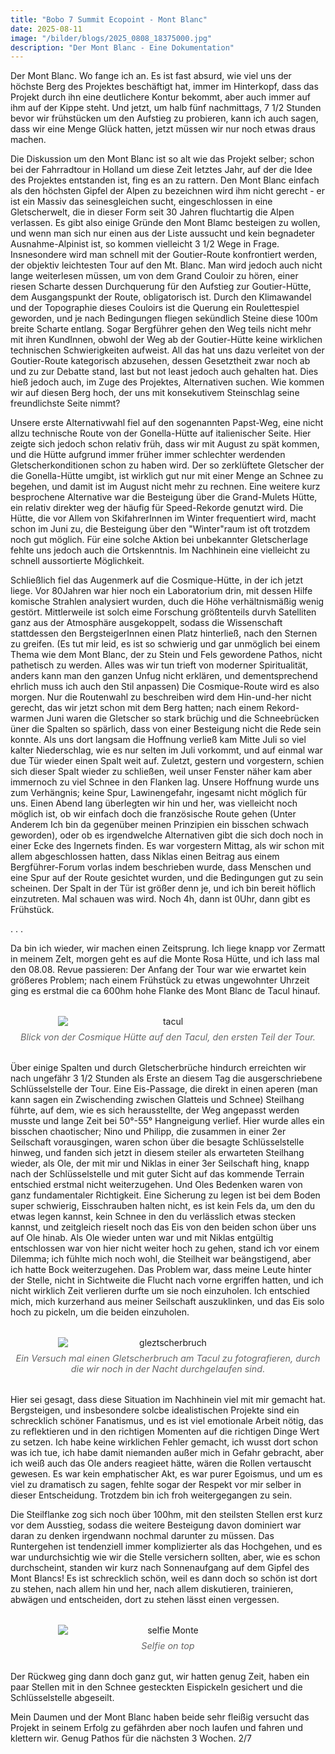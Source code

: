 ```yaml
---
title: "Bobo 7 Summit Ecopoint - Mont Blanc"
date: 2025-08-11
image: "/bilder/blogs/2025_0808_18375000.jpg"
description: "Der Mont Blanc - Eine Dokumentation"
---
```





Der Mont Blanc. Wo fange ich an. Es ist fast absurd, wie viel uns der höchste Berg des Projektes beschäftigt hat, immer im Hinterkopf, dass das Projekt durch ihn eine deutlichere Kontur bekommt, aber auch immer auf ihm auf der Kippe steht. Und jetzt, um halb fünf nachmittags, 7 1/2 Stunden bevor wir frühstücken um den Aufstieg zu probieren, kann ich auch sagen, dass wir eine Menge Glück hatten, jetzt müssen wir nur noch etwas draus machen. 

Die Diskussion um den Mont Blanc ist so alt wie das Projekt selber; schon bei der Fahrradtour in Holland um diese Zeit letztes Jahr, auf der die Idee des Projektes entstanden ist, fing es an zu rattern.  Den Mont Blanc einfach als den höchsten Gipfel der Alpen zu bezeichnen wird ihm nicht gerecht - er ist ein Massiv das seinesgleichen sucht, eingeschlossen in eine Gletscherwelt, die in dieser Form seit 30 Jahren fluchtartig die Alpen verlassen. Es gibt also einige Gründe den Mont Blamc besteigen zu wollen, und wenn man sich nur einen aus der Liste aussucht und kein begnadeter Ausnahme-Alpinist ist, so kommen vielleicht 3 1/2 Wege in Frage. Insnesondere wird man schnell mit der Goutier-Route konfrontiert werden, der objektiv leichtesten Tour auf den Mt. Blanc. Man wird jedoch auch nicht lange weiterlesen müssen, um von dem Grand Couloir zu hören, einer riesen Scharte dessen Durchquerung für den Aufstieg zur Goutier-Hütte, dem Ausgangspunkt der Route, obligatorisch ist. Durch den Klimawandel und der Topographie dieses Couloirs ist die Querung ein Roulettespiel geworden, und je nach Bedingungen fliegen sekündlich Steine diese 100m breite Scharte entlang. Sogar Bergführer gehen den Weg teils nicht mehr mit ihren KundInnen, obwohl der Weg ab der Goutier-Hütte keine wirklichen technischen Schwierigkeiten aufweist. All das hat uns dazu verleitet von der Goutier-Route kategorisch abzusehen, dessen Gesetztheit zwar noch ab und zu zur Debatte stand, last but not least jedoch auch gehalten hat. 
Dies hieß jedoch auch, im Zuge des Projektes, Alternativen suchen. Wie kommen wir auf diesen Berg hoch, der uns mit konsekutivem Steinschlag seine freundlichste Seite nimmt?
 
Unsere erste Alternativwahl fiel auf den sogenannten Papst-Weg, eine nicht allzu technische Route von der Gonella-Hütte auf italienischer Seite. Hier zeigte sich jedoch schon relativ früh, dass wir mit August zu spät kommen, und die Hütte aufgrund immer früher immer schlechter werdenden Gletscherkonditionen schon zu haben wird. Der so zerklüftete Gletscher der die Gonella-Hütte umgibt, ist wirklich gut nur mit einer Menge an Schnee zu begehen, und damit ist im August nicht mehr zu rechnen. Eine weitere kurz besprochene Alternative war die Besteigung über die Grand-Mulets Hütte, ein relativ direkter weg der häufig für Speed-Rekorde genutzt wird. Die Hütte, die vor Allem von SkifahrerInnen im Winter frequentiert wird, macht schon im Juni zu, die Besteigung über den "Winter"raum ist oft trotzdem noch gut möglich. Für eine solche Aktion bei unbekannter Gletscherlage fehlte uns jedoch auch die Ortskenntnis. Im Nachhinein eine vielleicht zu schnell aussortierte Möglichkeit. 


Schließlich fiel das Augenmerk auf die Cosmique-Hütte, in der ich jetzt liege. Vor 80Jahren war hier noch ein Laboratorium drin, mit dessen Hilfe komische Strahlen analysiert wurden, duch die Höhe verhältnismäßig wenig gestört. Mittlerweile ist solch eime Forschung größtenteils durvh Satelliten ganz aus der Atmosphäre ausgekoppelt, sodass die Wissenschaft stattdessen den BergsteigerInnen einen Platz hinterließ, nach den Sternen zu greifen. (Es tut mir leid, es ist so schwierig und gar unmöglich bei einem Thema wie dem Mont Blanc, der zu Stein und Fels gewordene Pathos, nicht pathetisch zu werden. Alles was wir tun trieft von moderner Spiritualität, anders kann man den ganzen Unfug nicht erklären, und dementsprechend ehrlich muss ich auch den Stil anpassen) 
Die Cosmique-Route wird es also morgen. Nur die Routenwahl zu beschreiben wird dem Hin-und-her nicht gerecht, das wir jetzt schon mit dem Berg hatten; nach einem Rekord-warmen Juni waren die Gletscher so stark brüchig und die Schneebrücken üner die Spalten so spärlich, dass von einer Besteigung nicht die Rede sein konnte. Als uns dort langsam die Hoffnung verließ kam Mitte Juli so viel kalter Niederschlag, wie es nur selten im Juli vorkommt, und auf einmal war due Tür wieder einen Spalt weit auf. Zuletzt, gestern und vorgestern, schien sich dieser Spalt wieder zu schließen, weil unser Fenster näher kam aber immernoch zu viel Schnee in den Flanken lag. Unsere Hoffnung wurde uns zum Verhängnis; keine Spur, Lawinengefahr, ingesamt nicht möglich für uns. Einen Abend lang überlegten wir hin und her, was vielleicht noch möglich ist, ob wir einfach doch die französische Route gehen (Unter Anderem Ich bin da gegenüber meinen Prinzipien ein bisschen schwach geworden), oder ob es irgendwelche Alternativen gibt die sich doch noch in einer Ecke des Ingernets finden. Es war vorgestern Mittag, als wir schon mit allem abgeschlossen hatten, dass Niklas einen Beitrag aus einem Bergführer-Forum vorlas indem beschrieben wurde, dass Menschen und eine Spur auf der Route gesichtet wurden, und die Bedingungen gut zu sein scheinen. Der Spalt in der Tür ist größer denn je, und ich bin bereit höflich einzutreten. Mal schauen was wird. Noch 4h, dann ist 0Uhr, dann gibt es Frühstück.

. 
. 
. 

Da bin ich wieder, wir machen einen Zeitsprung. Ich liege knapp vor Zermatt in meinem Zelt, morgen geht es auf die Monte Rosa Hütte, und ich lass mal den 08.08. Revue passieren: Der Anfang der Tour war wie erwartet kein größeres Problem; nach einem Frühstück zu etwas ungewohnter Uhrzeit ging es erstmal die ca 600hm hohe Flanke des Mont Blanc de Tacul hinauf.

<figure style="margin: 2rem 0; text-align: center;">
  <img src="/bilder/blogs/2025_0808_02565900.jpg" alt="tacul" style="display: block; margin: 0 auto; max-width: 70%; height: auto;" />
  <figcaption style="font-size: 0.9rem; color: #666; font-style: italic; margin-top: 0.5rem;">Blick von der Cosmique Hütte auf den Tacul, den ersten Teil der Tour. 
  </figcaption>
</figure

Über einige Spalten und durch Gletscherbrüche hindurch erreichten wir nach ungefähr 3 1/2 Stunden als Erste an diesem Tag die ausgerschriebene Schlüsselstelle der Tour. Eine Eis-Passage, die direkt in einen aperen (man kann sagen ein Zwischending zwischen Glatteis und Schnee) Steilhang führte, auf dem, wie es sich herausstellte, der Weg angepasst werden musste und lange Zeit bei 50°-55° Hangneigung verlief. Hier wurde alles ein bisschen chaotischer; Nino und Philipp, die zusammen in einer 2er Seilschaft vorausgingen, waren schon über die besagte Schlüsselstelle hinweg, und fanden sich jetzt in diesem steiler als erwarteten Steilhang wieder, als Ole, der mit mir und Niklas in einer 3er Seilschaft hing, knapp nach der Schlüsselstelle und mit guter Sicht auf das kommende Terrain entschied erstmal nicht weiterzugehen. Und Oles Bedenken waren von ganz fundamentaler Richtigkeit. Eine Sicherung zu legen ist bei dem Boden super schwierig, Eisschrauben halten nicht, es ist kein Fels da, um den du etwas legen kannst, kein Schnee in den du verlässlich etwas stecken kannst, und zeitgleich rieselt noch das Eis von den beiden schon über uns auf Ole hinab. Als Ole wieder unten war und mit Niklas entgültig entschlossen war von hier nicht weiter hoch zu gehen, stand ich vor einem Dilemma; ich fühlte mich noch wohl, die Steilheit war beängstigend, aber ich hatte Bock weiterzugehen. Das Problem war, dass meine Leute hinter der Stelle, nicht in Sichtweite die Flucht nach vorne ergriffen hatten, und ich nicht wirklich Zeit verlieren durfte um sie noch einzuholen. Ich entschied mich, mich kurzerhand aus meiner Seilschaft auszuklinken, und das Eis solo hoch zu pickeln, um die beiden einzuholen. 



<figure style="margin: 2rem 0; text-align: center;">
  <img src="/bilder/blogs/2025_0808_14475200.jpg" alt="gleztscherbruch" style="display: block; margin: 0 auto; max-width: 70%; height: auto;" />
  <figcaption style="font-size: 0.9rem; color: #666; font-style: italic; margin-top: 0.5rem;">Ein Versuch mal einen Gletscherbruch am Tacul zu fotografieren, durch die wir noch in der Nacht durchgelaufen sind. 
  </figcaption>
</figure

Hier sei gesagt, dass diese Situation im Nachhinein viel mit mir gemacht hat. Bergsteigen, und insbesondere solcbe idealistischen Projekte sind ein schrecklich schöner Fanatismus, und es ist viel emotionale Arbeit nötig, das zu reflektieren und in den richtigen Momenten auf die richtigen Dinge Wert zu setzen. Ich habe keine  wirklichen Fehler gemacht, ich wusst dort schon was ich tue, ich habe damit niemanden außer mich in Gefahr gebracht, aber ich weiß auch das Ole anders reagieet hätte, wären die Rollen vertauscht gewesen. Es war kein emphatischer Akt, es war purer Egoismus, und um es viel zu dramatisch zu sagen, fehlte sogar der Respekt vor mir selber in dieser Entscheidung. Trotzdem bin ich froh weitergegangen zu sein. 

Die Steilflanke zog sich noch über 100hm, mit den steilsten Stellen erst kurz vor dem Ausstieg, sodass die weitere Besteigung davon dominiert war daran zu denken irgendwann nochmal darunter zu müssen. Das Runtergehen ist tendenziell immer komplizierter als das Hochgehen, und es war undurchsichtig wie wir die Stelle versichern sollten, aber, wie es schon durchscheint, standen wir kurz nach Sonnenaufgang auf dem Gipfel des Mont Blancs! Es ist schrecklich schön, weil es dann doch so schön ist dort zu stehen, nach allem hin und her, nach allem diskutieren, trainieren, abwägen und entscheiden, dort zu stehen lässt einen vergessen. 


<figure style="margin: 2rem 0; text-align: center;">
  <img src="/bilder/blogs/IMG_20250808_073035.jpg" alt="selfie Monte" style="display: block; margin: 0 auto; max-width: 70%; height: auto;" />
  <figcaption style="font-size: 0.9rem; color: #666; font-style: italic; margin-top: 0.5rem;">Selfie on top
  </figcaption>
</figure

Der Rückweg ging dann doch ganz gut, wir hatten genug Zeit, haben ein paar Stellen mit in den Schnee gesteckten Eispickeln gesichert und die Schlüsselstelle abgeseilt. 

Mein Daumen und der Mont Blanc haben beide sehr fleißig versucht das Projekt in seinem Erfolg zu gefährden aber noch laufen und fahren und klettern wir. Genug Pathos für die nächsten 3 Wochen. 2/7